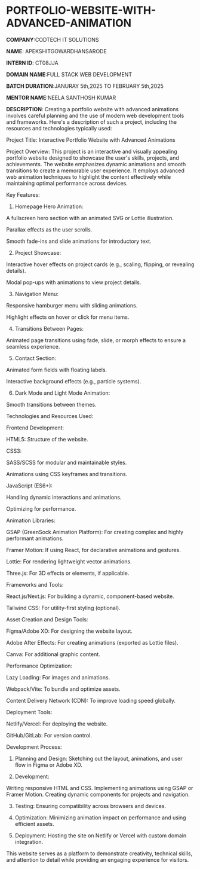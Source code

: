 # PORTFOLIO-WEBSITE-WITH-ADVANCED-ANIMATION

**COMPANY**:CODTECH IT SOLUTIONS

**NAME**: APEKSHITGOWARDHANSARODE

**INTERN ID**: CT08JJA

**DOMAIN NAME**:FULL STACK WEB DEVELOPMENT

**BATCH DURATION**:JANURAY 5th,2025 TO FEBRUARY 5th,2025

**MENTOR NAME**:NEELA SANTHOSH KUMAR

**DESCRIPTION**:
Creating a portfolio website with advanced animations involves careful planning and the use of modern web development tools and frameworks. Here's a description of such a project, including the resources and technologies typically used:

Project Title:
Interactive Portfolio Website with Advanced Animations

Project Overview:
This project is an interactive and visually appealing portfolio website designed to showcase the user's skills, projects, and achievements. The website emphasizes dynamic animations and smooth transitions to create a memorable user experience. It employs advanced web animation techniques to highlight the content effectively while maintaining optimal performance across devices.

Key Features:
1. Homepage Hero Animation:

A fullscreen hero section with an animated SVG or Lottie illustration.

Parallax effects as the user scrolls.

Smooth fade-ins and slide animations for introductory text.

2. Project Showcase:

Interactive hover effects on project cards (e.g., scaling, flipping, or revealing details).

Modal pop-ups with animations to view project details.

3. Navigation Menu:

Responsive hamburger menu with sliding animations.

Highlight effects on hover or click for menu items.

4. Transitions Between Pages:

Animated page transitions using fade, slide, or morph effects to ensure a seamless experience.

5. Contact Section:

Animated form fields with floating labels.

Interactive background effects (e.g., particle systems).

6. Dark Mode and Light Mode Animation:

Smooth transitions between themes.


Technologies and Resources Used:

Frontend Development:

HTML5: Structure of the website.

CSS3:

SASS/SCSS for modular and maintainable styles.

Animations using CSS keyframes and transitions.


JavaScript (ES6+):

Handling dynamic interactions and animations.

Optimizing for performance.


Animation Libraries:

GSAP (GreenSock Animation Platform): For creating complex and highly performant animations.

Framer Motion: If using React, for declarative animations and gestures.

Lottie: For rendering lightweight vector animations.

Three.js: For 3D effects or elements, if applicable.


Frameworks and Tools:

React.js/Next.js: For building a dynamic, component-based website.

Tailwind CSS: For utility-first styling (optional).


Asset Creation and Design Tools:

Figma/Adobe XD: For designing the website layout.

Adobe After Effects: For creating animations (exported as Lottie files).

Canva: For additional graphic content.


Performance Optimization:

Lazy Loading: For images and animations.

Webpack/Vite: To bundle and optimize assets.

Content Delivery Network (CDN): To improve loading speed globally.


Deployment Tools:

Netlify/Vercel: For deploying the website.

GitHub/GitLab: For version control.


Development Process:

1. Planning and Design: Sketching out the layout, animations, and user flow in Figma or Adobe XD.


2. Development:

Writing responsive HTML and CSS.
Implementing animations using GSAP or Framer Motion.
Creating dynamic components for projects and navigation.

3. Testing: Ensuring compatibility across browsers and devices.

4. Optimization: Minimizing animation impact on performance and using efficient assets.

5. Deployment: Hosting the site on Netlify or Vercel with custom domain integration.


This website serves as a platform to demonstrate creativity, technical skills, and attention to detail while providing an engaging experience for visitors.
